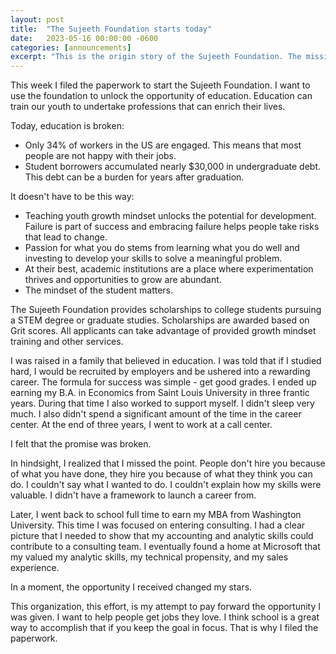```yaml
---
layout: post
title:  "The Sujeeth Foundation starts today"
date:   2023-05-16 00:00:00 -0600
categories: [announcements]
excerpt: "This is the origin story of the Sujeeth Foundation. The mission is to unlock the opportunity of education.  The foundation provides scholarships to college students pursuing a STEM degree or graduate studies.  Scholarships are awarded based on Grit scores.  All applicants can take advantage of provided growth mindset training and other services."
---
```

This week I filed the paperwork to start the Sujeeth Foundation.  I want to use the foundation to unlock the opportunity of education.  Education can train our youth to undertake professions that can enrich their lives.

Today, education is broken:
- Only 34% of workers in the US are engaged. This means that most people are not happy with their jobs.  
- Student borrowers accumulated nearly $30,000 in undergraduate debt. This debt can be a burden for years after graduation.

It doesn't have to be this way:
- Teaching youth growth mindset unlocks the potential for development.  Failure is part of success and embracing failure helps people take risks that lead to change.
- Passion for what you do stems from learning what you do well and investing to develop your skills to solve a meaningful problem. 
- At their best, academic institutions are a place where experimentation thrives and opportunities to grow are abundant.
- The mindset of the student matters.

The Sujeeth Foundation provides scholarships to college students pursuing a STEM degree or graduate studies.  Scholarships are awarded based on Grit scores.  All applicants can take advantage of provided growth mindset training and other services.

I was raised in a family that believed in education.  I was told that if I studied hard, I would be recruited by employers and be ushered into a rewarding career.  The formula for success was simple - get good grades.  I ended up earning my B.A. in Economics from Saint Louis University in three frantic years.  During that time I also worked to support myself.  I didn't sleep very much.  I also didn't spend a significant amount of the time in the career center.  At the end of three years, I went to work at a call center.

I felt that the promise was broken.  

In hindsight, I realized that I missed the point.  People don't hire you because of what you have done, they hire you because of what they think you can do.  I couldn't say what I wanted to do.  I couldn't explain how my skills were valuable.  I didn't have a framework to launch a career from.

Later, I went back to school full time to earn my MBA from Washington University.  This time I was focused on entering consulting.  I had a clear picture that I needed to show that my accounting and analytic skills could contribute to a consulting team.  I eventually found a home at Microsoft that my valued my analytic skills, my technical propensity, and my sales experience.

In a moment, the opportunity I received changed my stars.

This organization, this effort, is my attempt to pay forward the opportunity I was given.  I want to help people get jobs they love.  I think school is a great way to accomplish that if you keep the goal in focus.  That is why I filed the paperwork.